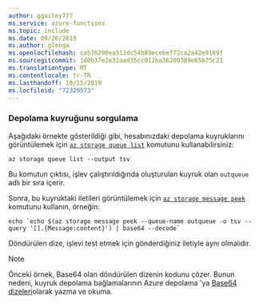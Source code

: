 ```yaml
---
author: ggailey777
ms.service: azure-functions
ms.topic: include
ms.date: 09/26/2019
ms.author: glenga
ms.openlocfilehash: ca576290ea511dc54b89ecebef72ca2a42e9169f
ms.sourcegitcommit: 1d0b37e2e32aad35cc012ba36200389e65b75c21
ms.translationtype: MT
ms.contentlocale: tr-TR
ms.lasthandoff: 10/15/2019
ms.locfileid: "72329573"
---
```

### <a name="query-the-storage-queue"></a>Depolama kuyruğunu sorgulama

Aşağıdaki örnekte gösterildiği gibi, hesabınızdaki depolama kuyruklarını görüntülemek için [`az storage queue list`](/cli/azure/storage/queue#az-storage-queue-list) komutunu kullanabilirsiniz:

```azurecli-interactive
az storage queue list --output tsv
```

Bu komutun çıktısı, işlev çalıştırıldığında oluşturulan kuyruk olan `outqueue` adlı bir sıra içerir.

Sonra, bu kuyruktaki iletileri görüntülemek için [`az storage message peek`](/cli/azure/storage/message#az-storage-message-peek) komutunu kullanın, örneğin:

```azurecli-interactive
echo `echo $(az storage message peek --queue-name outqueue -o tsv --query '[].{Message:content}') | base64 --decode`
```

Döndürülen dize, işlevi test etmek için gönderdiğiniz iletiyle aynı olmalıdır.

> [!NOTE]  
> Önceki örnek, Base64 olan döndürülen dizenin kodunu çözer. Bunun nedeni, kuyruk depolama bağlamalarının Azure depolama 'ya [Base64 dizeleri](../articles/azure-functions/functions-bindings-storage-queue.md#encoding)olarak yazma ve okuma.